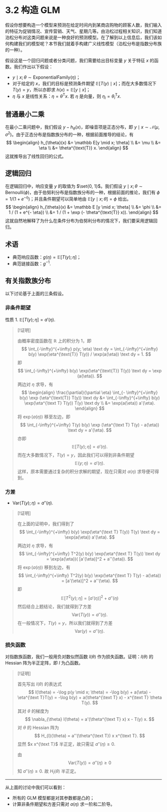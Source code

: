 # 3.2 构造 GLM

假设你想要构造一个模型来预测在给定时间内到某商店购物的顾客人数，我们输入的特征为促销情况、宣传营销、天气、星期几等。由泊松过程相关知识，我们知道泊松分布对这类问题来说是一种良好的预测模型。在了解到以上信息后，我们该如何构建我们的模型呢？本节我们就着手构建广义线性模型（泊松分布是指数分布族的一种）。

假设这是一个回归问题或者分类问题，我们需要给出目标变量 $y$ 关于特征 $x$ 的函数。我们作出以下假设：

- $y \mid x; \theta \sim \text{ExponentialFamily}(\eta)$；
- 对于给定的 $x$，我们的目标是预测条件期望 $\mathbb E[T(y) \mid x]$；而在大多数情况下 $T(y) = y$，所以亦即求 $h(x) = \mathbb E[y \mid x]$；
- $\eta$ 与 $x$ 是线性关系：$\eta = \theta^{\text{T}} x$. 若 $\eta$ 是向量，则 $\eta_i = \theta_i^{\text{T}} x$.

## 普通最小二乘

在最小二乘问题中，我们假设 $y - h_{\theta}(x)$，即噪音项是正态分布，即 $y \mid x \sim \mathcal N(\mu, \sigma^2)$。由于正态分布是指数族分布的一种，根据前面推导的结论，有
$$
\begin{align}
h_{\theta}(x) &= \mathbb E[y \mid x; \theta] \\
&= \mu \\
&= \eta \\
&= \theta^{\text{T}} x.
\end{align}
$$
这就推导出了线性回归的公式。

## 逻辑回归

在逻辑回归中，响应变量 $y$ 的取值为 $\set{0, 1}$。我们假设 $y \mid x; \theta \sim \text{Bernoulli}(\phi)$，由于伯努利分布是指数族分布的一种，根据前面的推论，我们有 $\phi = 1 / ( 1 + e^{- \eta})$；并且条件期望可以简单地由 $\mathbb E[y \mid x; \theta] = \phi$ 给出。
$$
\begin{align}
h_{\theta}(x) &= \mathbb E [y \mid x; \theta] \\
&= \phi \\
&= 1 / (1 + e^{- \eta}) \\
&= 1 / (1 + \exp (- \theta^{\text{T}} x)).
\end{align}
$$
这就自然地解释了为什么在条件分布为伯努利分布的情况下，我们要采用逻辑回归。

## 术语

- 典范响应函数：$g(\eta) = \mathbb E[T(y); \eta]$；
- 典范链接函数：$g^{-1}$.

## 有关指数族分布

以下讨论基于上面的三条假设。

### 非条件期望

性质 1. $\mathbb E[T(y); \eta] = a'(\eta)$.

> [!证明]
>
> 由概率密度函数在 $\mathbb R$ 上的积分为 $1$，即
> $$
> \int_{-\infty}^{+\infty} p(y; \eta) \text dy = \int_{-\infty}^{+\infty} b(y) \exp(\eta^{\text{T}} T(y)) / \exp(a(\eta)) \text dy = 1.
> $$
> 即
> $$
> \int_{-\infty}^{+\infty} b(y) \exp(\eta^{\text{T}} T(y)) \text dy = \exp (a(\eta)).
> $$
> 两边对 $\eta$ 求导，有
> $$
> \begin{align}
> \frac{\partial}{\partial \eta} \int_{- \infty}^{+\infty} b(y) \exp (\eta^{\text{T}} T(y)) \text dy &= \int_{-\infty}^{+\infty} b(y) \exp(\eta^{\text T} T(y)) T(y) \text dy \\
> &= \exp(a(\eta)) a'(\eta).
> \end{align}
> $$
> 将 $\exp(a(\eta))$ 移至左边，即
> $$
> \int_{-\infty}^{+\infty} T(y) b(y) \exp (\eta^{\text T} T(y) - a(\eta)) \text dy = a'(\eta).
> $$
> 亦即
> $$
> \mathbb E[T(y); \eta] = a'(\eta).
> $$
> 而在大多数情况下，$T(y) = y$，因此我们可以得到非条件期望
> $$
> \mathbb E(y; \eta) = a'(\eta).
> $$
> 这样，原本需要通过复杂的积分求解的期望，现在只需对 $a(\eta)$ 求导便可得到。

### 方差

- $\text{Var}(T(y); \eta) = a''(\eta)$.

> [!证明]
>
> 在上面的证明中，我们得到了
> $$
> \int_{-\infty}^{+\infty} b(y) \exp(\eta^{\text T} T(y)) T(y) \text dy = \exp(a(\eta)) a'(\eta).
> $$
> 两边对 $\eta$ 求导，有
> $$
> \int_{-\infty}^{+\infty} T^2(y) b(y) \exp(\eta^{\text T} T(y)) \text dy = \exp(a(\eta))( [a'(\eta)]^2 + a''(\eta)).
> $$
> 将 $\exp(a(\eta))$ 移到左边，有
> $$
> \int_{-\infty}^{+\infty} T^2(y) b(y) \exp(\eta^{\text T} T(y) - a(\eta)) = [a'(\eta)]^2 + a''(\eta).
> $$
> 即
> $$
> \mathbb E[T^2(y); \eta] = [a'(\eta)]^2 + a''(\eta)
> $$
> 然后结合上题结论，我们就得到了方差
> $$
> \text{Var}(T(y)) = a''(\eta).
> $$
> 在一般情况下，$T(y) = y$，所以我们就得到了方差
> $$
> \text{Var}(y) = a''(\eta).
> $$

### 损失函数

对指数族函数，我们一般用负对数似然函数 $l(\theta)$ 作为损失函数。证明：$l(\theta)$ 的 Hessian 阵为半正定阵，即 $l$ 为凸函数。

> [!证明]
>
> 首先写出 $l(\theta)$ 的表达式
> $$
> l(\theta) = -\log p(y \mid x; \theta) = -\log b(y) + a(\eta) - \eta^{\text T}T(y) = -\log b(y) + a(\theta^{\text T} x) - x^{\text T} \theta T(y).
> $$
> 其对 $\theta$ 的梯度为
> $$
> \nabla_{\theta} l(\theta) = a'(\theta^{\text T} x) x - T(y) x.
> $$
> 对 $\theta$ 的 Hessian 阵为
> $$
> H_{l}(\theta) = a''(\theta^{\text T}) x x^{\text T}.
> $$
> 显然 $x x^{\text T}$ 半正定，故只需证 $a''(\eta) \geq 0$.
>
> 由
> $$
> \text{Var} (T(y)) = a''(\eta) \geq 0
> $$
> 知 $a''(\eta) \geq 0$. 故 $H_{l}(\theta)$ 半正定。

---

从上面的讨论中我们可以看到：

- 所有的 GLM 模型都是对其参数都是凸的；
- 计算非条件期望和方差只需对 $a(\eta)$ 求一阶和二阶导。
